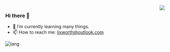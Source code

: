 <img align="right" src="https://github-readme-stats.vercel.app/api?username=lixworth&show_icons=true&icon_color=805AD5&text_color=718096&bg_color=ffffff&hide_title=false" />

 ### Hi there 👋

- 🌱 I’m currently learning many things.
- 📫 How to reach me: lixworth@outlook.com
<!--
**lixworth/lixworth** is a ✨ _special_ ✨ repository because its `README.md` (this file) appears on your GitHub profile.

Here are some ideas to get you started:

- 🔭 I’m currently working on ...
- 🌱 I’m currently learning ...
- 👯 I’m looking to collaborate on ...
- 🤔 I’m looking for help with ...
- 💬 Ask me about ...
- 📫 How to reach me: ...
- 😄 Pronouns: ...
- ⚡ Fun fact: ...
-->

  ![lang](https://github-readme-stats.vercel.app/api/top-langs/?username=Mivinci&layout=compact&langs_count=6&hide=css&them=graywhite)



